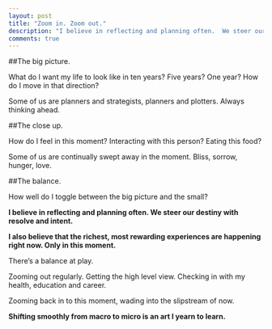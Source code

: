 ```yaml
---
layout: post
title: "Zoom in. Zoom out."
description: "I believe in reflecting and planning often.  We steer our destiny with resolve and intent.  I also believe that the richest, most rewarding experiences are happening right now.  Only in this moment.  There’s a balance at play."
comments: true
---
```

##The big picture.

What do I want my life to look like in ten years?  Five years?  One year?  How do I move in that direction?

Some of us are planners and strategists, planners and plotters.  Always thinking ahead.

##The close up.

How do I feel in this moment? Interacting with this person? Eating this food?

Some of us are continually swept away in the moment.  Bliss, sorrow, hunger, love.

##The balance.

How well do I toggle between the big picture and the small?

**I believe in reflecting and planning often.  We steer our destiny with resolve and intent.**

**I also believe that the richest, most rewarding experiences are happening right now.  Only in this moment.**

There’s a balance at play.

Zooming out regularly.  Getting the high level view.  Checking in with my health, education and career.

Zooming back in to this moment, wading into the slipstream of now.

**Shifting smoothly from macro to micro is an art I yearn to learn.**

